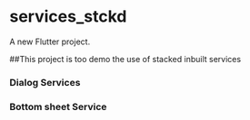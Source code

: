 # services_stckd

A new Flutter project.

##This project is too demo the use of stacked inbuilt services

### Dialog Services
### Bottom sheet Service